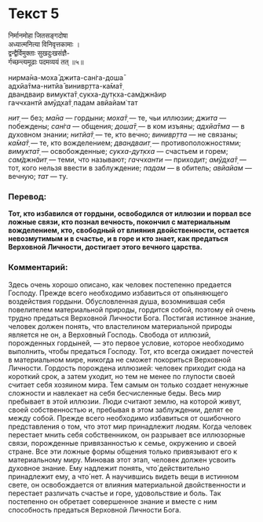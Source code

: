 # Текст 5

निर्मानमोहा जितसङ्गदोषा  
अध्यात्मनित्या विनिवृत्तकामाः ।  
द्वन्द्वैर्विमुक्ताः सुखदुःखसंज्ञै-  
र्गच्छन्त्यमूढाः पदमव्ययं तत् ॥५॥

нирма̄на-моха̄ джита-сан̇га-доша̄  
адхйа̄тма-нитйа̄ винивр̣тта-ка̄ма̄т̣  
двандваир вимукта̄т̣ сукха-дут̣кха-сам̇джн̃аир  
гаччхантй амӯд̣ха̄т̣ падам авйайам̇ тат

_нит̣_ — без; _ма̄на_ — гордыни; _моха̄т̣_ — те, чьи иллюзии; _джита_ — побеждены; _сан̇га_ — общения; _доша̄т̣_ — в ком изъяны; _адхйа̄тма_ — в духовном знании; _нитйа̄т̣_ — те, кто вечно; _винивр̣тта_ — не связаны; _ка̄ма̄т̣_ — те, кто вожделением; _двандваит̣_ — противоположностями; _вимукта̄т̣_ — освобожденные; _сукха-дут̣кха_ — счастьем и горем; _сам̇джн̃аит̣_ — теми, что называют; _гаччханти_ — приходит; _амӯд̣ха̄т̣_ — тот, кого нельзя ввести в заблуждение; _падам_ — в обитель; _авйайам_ — вечную; _тат_ — ту.

### Перевод:

**Тот, кто избавился от гордыни, освободился от иллюзии и порвал все ложные связи, кто познал вечность, покончил с материальным вожделением, кто, свободный от влияния двойственности, остается невозмутимым и в счастье, и в горе и кто знает, как предаться Верховной Личности, достигает этого вечного царства.**

### Комментарий:

Здесь очень хорошо описано, как человек постепенно предается Господу. Прежде всего необходимо избавиться от опьяняющего воздействия гордыни. Обусловленная душа, возомнившая себя повелителем материальной природы, гордится собой, поэтому ей очень трудно предаться Верховной Личности Бога. Постигая истинное знание, человек должен понять, что властелином материальной природы является не он, а Верховный Господь. Свобода от иллюзий, порожденных гордыней, — это первое условие, которое необходимо выполнить, чтобы предаться Господу. Тот, кто всегда ожидает почестей в материальном мире, никогда не сможет покориться Верховной Личности. Гордость порождена иллюзией: человек приходит сюда на короткий срок, а затем уходит, но тем не менее по глупости своей считает себя хозяином мира. Тем самым он только создает ненужные сложности и навлекает на себя бесчисленные беды. Весь мир пребывает в этой иллюзии. Люди считают землю, на которой живут, своей собственностью и, пребывая в этом заблуждении, делят ее между собой. Прежде всего необходимо избавиться от ошибочного представления о том, что этот мир принадлежит людям. Когда человек перестает мнить себя собственником, он разрывает все иллюзорные связи, порожденные привязанностью к семье, окружению и своей стране. Все эти ложные формы общения только привязывают его к материальному миру. Миновав этот этап, человек должен усвоить духовное знание. Ему надлежит понять, что́ действительно принадлежит ему, а что́ нет. А научившись видеть вещи в истинном свете, он освобождается от влияния материальной двойственности и перестает различать счастье и горе, удовольствие и боль. Так постепенно он обретает совершенное знание и вместе с ним способность предаться Верховной Личности Бога.